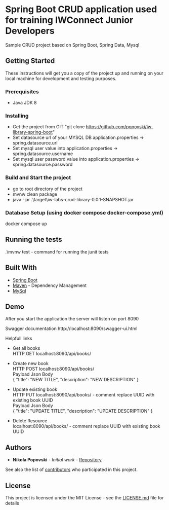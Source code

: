 # Spring Boot CRUD application used for training IWConnect Junior Developers

Sample CRUD project based on Spring Boot, Spring Data, Mysql

## Getting Started

These instructions will get you a copy of the project up and running on your local machine for development and testing purposes.

### Prerequisites

* Java JDK 8

### Installing

* Get the project from GIT "git clone https://github.com/popovski/iw-library-spring-boot"
* Set datasource url of your MYSQL DB application.properties -> spring.datasource.url
* Set mysql user value into application.properties -> spring.datasource.username
* Set mysql user password value into application.properties -> spring.datasource.password

### Build and Start the project
* go to root directory of the project
* mvnw clean package
* java -jar .\target\iw-labs-crud-library-0.0.1-SNAPSHOT.jar

### Database Setup (using docker compose docker-compose.yml)
docker compose up

## Running the tests

.\mvnw test - command for running the junit tests

## Built With

* [Spring Boot](https://spring.io/projects/spring-boot)
* [Maven](https://maven.apache.org/) - Dependency Management
* [MySql](https://www.mysql.com/) 

## Demo

After you start the application the server will listen on port 8090

Swagger documentation
http://localhost:8090/swagger-ui.html

Helpfull links

* Get all books <br />
HTTP GET localhost:8090/api/books/
* Create new book <br />
HTTP POST localhost:8090/api/books/ <br />
Payload Json Body <br />
{
   "title": "NEW TITLE",
   "description": "NEW DESCRIPTION"
}
* Update existing book <br />
HTTP PUT localhost:8090/api/books/<UUID> - comment replace UUID with existing book UUID <br />
Payload Json Body <br />
{
   "title": "UPDATE TITLE",
   "description": "UPDATE DESCRIPTION"
}

* Delete Resource <br />
localhost:8090/api/books/<UUID> - comment replace UUID with existing book UUID <br />

## Authors

* **Nikola Popovski** - *Initial work* - [Repository](https://github.com/popovski)

See also the list of [contributors](https://github.com/your/project/contributors) who participated in this project.

## License

This project is licensed under the MIT License - see the [LICENSE.md](LICENSE.md) file for details
